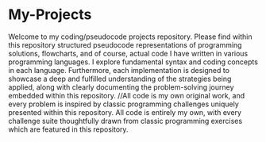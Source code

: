 # My-Projects

Welcome to my coding/pseudocode projects repository.
Please find within this repository structured pseudocode representations of programming solutions, flowcharts, and of course, actual code I have written in various programming languages. 
I explore fundamental syntax and coding concepts in each language. 
Furthermore, each implementation is designed to showcase a deep and fulfilled understanding of the strategies being applied, along with clearly documenting the problem-solving journey embedded within this repository.
//All code is my own original work, and every problem is inspired by classic programming challenges uniquely presented within this repository. 
All code is entirely my own, with every challenge suite thoughtfully drawn from classic programming exercises which are featured in this repository.
